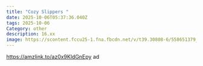 ```yaml
---
title: "Cozy Slippers "
date: 2025-10-06T05:37:36.040Z
tags: 2025-10-06
Category: other
description: 16.xx
image: https://scontent.fccu25-1.fna.fbcdn.net/v/t39.30808-6/558651379_122261266010212848_5430189506701492331_n.jpg?stp=dst-jpg_s565x565_tt6&_nc_cat=108&ccb=1-7&_nc_sid=aa7b47&_nc_ohc=Q3OXeVlBnucQ7kNvwF3ILNy&_nc_oc=AdlRniVCvg-EDy9V3Pyx7hBqMLguKafwoz0TWnqVizP7qe-TD6vUnOPths8VFpn2oBY&_nc_zt=23&_nc_ht=scontent.fccu25-1.fna&_nc_gid=JfozhjbyF44bwt_M5t-lFQ&oh=00_AfcAwrYhUrkeg7T-Ieu6fJGCzXu0lpQ4mYnJg6MOsLCT6w&oe=68E92CB0
---
```

https://amzlink.to/az0x9KldGnEpy ad